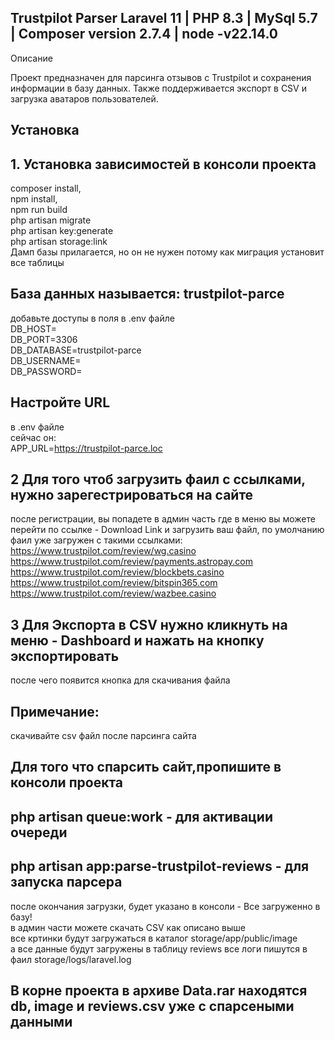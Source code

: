 ## Trustpilot Parser Laravel 11 | PHP 8.3 | MySql 5.7 | Composer version 2.7.4 | node -v22.14.0


Описание

Проект предназначен для парсинга отзывов с Trustpilot и сохранения информации в базу данных. Также поддерживается экспорт в CSV и загрузка аватаров пользователей.

## Установка

## 1. Установка зависимостей в консоли проекта
   composer install, <br>
   npm install, <br>
   npm run build <br>
   php artisan migrate <br>
   php artisan key:generate <br>
   php artisan storage:link <br>
   Дамп базы прилагается, но он не нужен потому как миграция установит все таблицы

## База данных называется: trustpilot-parce
добавьте доступы в поля в .env файле <br>
DB_HOST= <br>
DB_PORT=3306 <br>
DB_DATABASE=trustpilot-parce <br>
DB_USERNAME= <br>
DB_PASSWORD= <br>

## Настройте URL 
в .env файле <br>
сейчас он: <br>
APP_URL=https://trustpilot-parce.loc


## 2 Для того чтоб загрузить фаил с ссылками, нужно зарегестрироваться на сайте
после регистрации, вы попадете в админ часть где в меню вы можете перейти
по ссылке - Download Link и загрузить ваш файл, по умолчанию фаил уже загружен с такими ссылками:
<br>
https://www.trustpilot.com/review/wg.casino <br>
https://www.trustpilot.com/review/payments.astropay.com <br>
https://www.trustpilot.com/review/blockbets.casino <br>
https://www.trustpilot.com/review/bitspin365.com <br>
https://www.trustpilot.com/review/wazbee.casino <br>

## 3 Для Экспорта в CSV нужно кликнуть на меню - Dashboard и нажать на кнопку экспортировать
после чего появится кнопка для скачивания файла
## Примечание:
скачивайте csv файл после парсинга сайта

## Для того что спарсить сайт,пропишите в консоли проекта
## php artisan queue:work - для активации очереди <br>
## php artisan app:parse-trustpilot-reviews - для запуска парсера <br>
после окончания загрузки, будет указано в консоли - Все загруженно в базу! 
<br> в админ части можете скачать CSV как описано выше
<br> все кртинки будут загружаться в каталог storage/app/public/image <br>
а все данные будут загружены в таблицу reviews
все логи пишутся в фаил storage/logs/laravel.log
## В корне проекта в архиве Data.rar находятся db, image и reviews.csv уже с спарсеными данными




